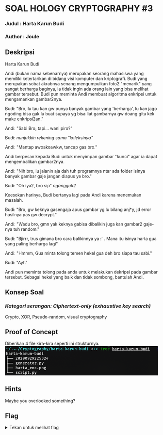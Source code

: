 # SOAL HOLOGY CRYPTOGRAPHY #3

### Judul : Harta Karun Budi

### Author : Joule

## Deskripsi

Harta Karun Budi

Andi (bukan nama sebenarnya) merupakan seorang mahasiswa yang memiliki ketertarikan di bidang visi komputer dan kriptografi. Budi yang merupakan sobat akrabnya senang mengumpulkan foto2 "menarik" yang sangat berharga baginya, ia tidak ingin ada orang lain yang bisa melihat gambar tersebut. 
Budi pun meminta Andi membuat algoritma enkripsi untuk mengamankan gambar2nya. 

Budi: "Bro, lu tau kan gw punya banyak gambar yang 'berharga', lu kan jago ngoding bisa gak lu buat supaya yg bisa liat gambarnya gw doang gitu kek make enkripsi2an."

Andi: "Sabi Bro, tapi... wani piro?"

Budi: *nunjukkin rekening sama "koleksinya"*

Andi: "Mantap awoakoawkw, tancap gas bro."

Andi berpesan kepada Budi untuk menyimpan gambar "kunci" agar ia dapat mengembalikan gambar2nya.

Andi: "Nih bro, lu jalanin aja dah tuh programnya ntar ada folder isinya banyak gambar gaje jangan diapus ye bro."

Budi: "Oh iya2, bro sip" *ngangguk2*

Keesokan harinya, Budi bertanya lagi pada Andi karena menemukan masalah.

Budi: "Bro, gw keknya gasengaja apus gambar yg lu bilang anj*y, jd error hasilnya pas gw decrypt."

Andi: "Wadu bro, gmn yak keknya gabisa dibalikin juga kan gambar2 gaje-nya tuh random."

Budi: "Bjirrr, trus gimana bro cara balikinnya ya :' . Mana itu isinya harta gua yang paling berharga lagi"

Andi: "Hmmm, Gua minta tolong temen hekel gua deh bro siapa tau sabi."

Budi: "Ayt."

Andi pun meminta tolong pada anda untuk melakukan dekripsi pada gambar tersebut. Sebagai hekel yang baik dan tidak sombong, bantulah Andi.


## Konsep Soal

### _Kategori serangan: Ciphertext-only (exhaustive key search)_

Crypto, XOR, Pseudo-random, visual cryptography

## Proof of Concept

Diberikan 4 file kira-kira seperti ini strukturnya.
![](img/tree.png)

<!-- TODO POC -->

## Hints

Maybe you overlooked something?

## Flag

<details>
<summary>Tekan untuk melihat flag</summary>

    hology3{randomness_and_bruteforce_at_its_finest}

</details>
